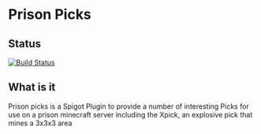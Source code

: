# Prison Picks

## Status
[![Build Status](https://travis-ci.org/ThePhilderbeast/prisonPicks.svg?branch=master)](https://travis-ci.org/ThePhilderbeast/prisonPicks)

## What is it
Prison picks is a Spigot Plugin to provide a number of interesting Picks for use on a prison minecraft server including the Xpick, an explosive pick that mines a 3x3x3 area
